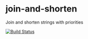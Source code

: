 # join-and-shorten
Join and shorten strings with priorities

[![Build Status](https://travis-ci.org/perry-mitchell/join-and-shorten.svg?branch=master)](https://travis-ci.org/perry-mitchell/join-and-shorten)
